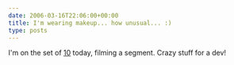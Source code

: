 ```yaml
---
date: 2006-03-16T22:06:00+00:00
title: I'm wearing makeup... how unusual... :)
type: posts
---
```

I'm on the set of [10](http://on10.net) today, filming a segment. Crazy stuff for a dev!
